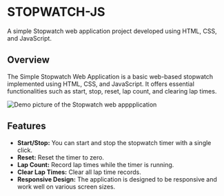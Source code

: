 # STOPWATCH-JS
A simple Stopwatch web application project developed using HTML, CSS, and JavaScript.

## Overview
The Simple Stopwatch Web Application is a basic web-based stopwatch implemented using HTML, CSS, and JavaScript. It offers essential functionalities such as start, stop, reset, lap count, and clearing lap times.

![Demo picture of the Stopwatch web apppplication](Image/DEMO.png)

## Features
- **Start/Stop:** You can start and stop the stopwatch timer with a single click.
- **Reset:** Reset the timer to zero.
- **Lap Count:** Record lap times while the timer is running.
- **Clear Lap Times:** Clear all lap time records.
- **Responsive Design:** The application is designed to be responsive and work well on various screen sizes.
